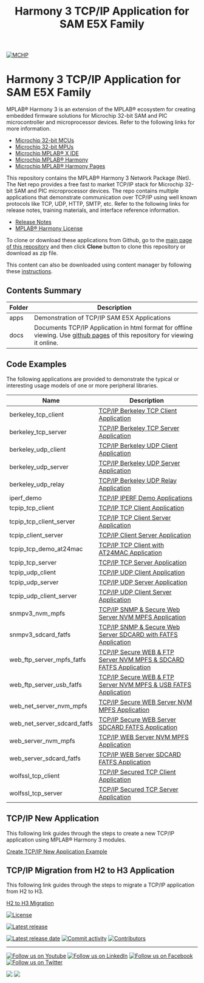 ﻿---
title: Harmony 3 TCP/IP Application for SAM E5X Family
nav_order: 1
has_children: true
has_toc: false
---
[![MCHP](https://www.microchip.com/ResourcePackages/Microchip/assets/dist/images/logo.png)](https://www.microchip.com)

# Harmony 3 TCP/IP Application for SAM E5X Family

MPLAB® Harmony 3 is an extension of the MPLAB® ecosystem for creating
embedded firmware solutions for Microchip 32-bit SAM and PIC microcontroller
and microprocessor devices.  Refer to the following links for more information.

 - [Microchip 32-bit MCUs](https://www.microchip.com/design-centers/32-bit)
 - [Microchip 32-bit MPUs](https://www.microchip.com/design-centers/32-bit-mpus)
 - [Microchip MPLAB® X IDE](https://www.microchip.com/mplab/mplab-x-ide)
 - [Microchip MPLAB® Harmony](https://www.microchip.com/mplab/mplab-harmony)
 - [Microchip MPLAB® Harmony Pages](https://microchip-mplab-harmony.github.io/)

This repository contains the MPLAB® Harmony 3 Network Package (Net).  The
Net repo provides a free fast to market TCP/IP stack for Microchip 32-bit SAM and PIC microprocessor
devices. The repo contains multiple applications that demonstrate communication over TCP/IP
using well known protocols like TCP, UDP, HTTP, SMTP, etc.
Refer to the following links for release notes, training materials, and interface
reference information.


- [Release Notes](release_notes.md)
- [MPLAB® Harmony License](mplab_harmony_license.md)

To clone or download these applications from Github, go to the [main page of this repository](https://github.com/Microchip-MPLAB-Harmony/net_apps_pic32mz_da) and then click **Clone** button to clone this repository or download as zip file.

This content can also be downloaded using content manager by following these [instructions](https://github.com/Microchip-MPLAB-Harmony/contentmanager/wiki).

## Contents Summary

| Folder     | Description                              |
| ---        | ---                                      |
| apps       | Demonstration of TCP/IP SAM E5X Applications     |
| docs       | Documents TCP/IP Application in html format for offline viewing. Use [github pages](https://microchip-mplab-harmony.github.io/net_apps_pic32mz_da/) of this repository for viewing it online. |


## Code Examples

The following applications are provided to demonstrate the typical or interesting usage models of one or more peripheral libraries.

| Name | Description |
| ---- | ----------- |
|berkeley_tcp_client  | [TCP/IP Berkeley TCP Client Application](apps/berkeley_tcp_client/readme.md)  |
|berkeley_tcp_server  | [TCP/IP Berkeley TCP Server Application](apps/berkeley_tcp_server/readme.md)  |
|berkeley_udp_client  | [TCP/IP Berkeley UDP Client Application](apps/berkeley_udp_client/readme.md)  |
|berkeley_udp_server  | [TCP/IP Berkeley UDP Server Application](apps/berkeley_udp_server/readme.md)  |
|berkeley_udp_relay   | [TCP/IP Berkeley UDP Relay  Application](apps/berkeley_udp_relay/readme.md)   |
|iperf_demo           | [TCP/IP IPERF Demo Applications](apps/iperf_demo/readme.md)                   |
|tcpip_tcp_client     | [TCP/IP TCP Client Application](apps/tcpip_tcp_client/readme.md)              |
|tcpip_tcp_client_server | [TCP/IP TCP Client Server Application](apps/tcpip_tcp_client_server/readme.md) |
|tcpip_client_server     | [TCP/IP Client Server Application](apps/tcpip_client_server/readme.md)     |
|tcpip_tcp_demo_at24mac  | [TCP/IP TCP Client with AT24MAC Application](apps/tcpip_tcp_demo_at24mac/readme.md) |
|tcpip_tcp_server     | [TCP/IP TCP Server Application](apps/tcpip_tcp_server/readme.md)              |
|tcpip_udp_client     | [TCP/IP UDP Client Application](apps/tcpip_udp_client/readme.md)              |
|tcpip_udp_server     | [TCP/IP UDP Server Application](apps/tcpip_udp_server/readme.md)              |
|tcpip_udp_client_server | [TCP/IP UDP Client Server Application](apps/tcpip_udp_client_server/readme.md) |
|snmpv3_nvm_mpfs  | [TCP/IP SNMP & Secure Web Server NVM MPFS Application](apps/snmpv3_nvm_mpfs/readme.md)       |
|snmpv3_sdcard_fatfs  | [TCP/IP SNMP & Secure Web Server SDCARD with FATFS Application](apps/snmpv3_sdcard_fatfs/readme.md) |
|web_ftp_server_mpfs_fatfs | [TCP/IP Secure WEB & FTP Server NVM MPFS & SDCARD FATFS Application](apps/web_ftp_server_mpfs_fatfs/readme.md)|
|web_ftp_server_usb_fatfs | [TCP/IP Secure WEB & FTP Server NVM MPFS & USB FATFS Application](apps/web_ftp_server_usb_fatfs/readme.md)|
|web_net_server_nvm_mpfs | [TCP/IP Secure WEB Server NVM MPFS Application](apps/web_net_server_nvm_mpfs/readme.md)|
|web_net_server_sdcard_fatfs | [TCP/IP Secure WEB Server SDCARD FATFS Application](apps/web_net_server_sdcard_fatfs/readme.md)|
|web_server_nvm_mpfs | [TCP/IP WEB Server NVM MPFS Application](apps/web_server_nvm_mpfs/readme.md)|
|web_server_sdcard_fatfs | [TCP/IP WEB Server SDCARD FATFS Application](apps/web_server_sdcard_fatfs/readme.md)|
|wolfssl_tcp_client | [TCP/IP Secured TCP Client Application](apps/wolfssl_tcp_client/readme.md)|
|wolfssl_tcp_server | [TCP/IP Secured TCP Server Application](apps/wolfssl_tcp_server/readme.md)|


## TCP/IP New Application
This following link guides through the steps to create a new TCP/IP application using MPLAB® Harmony 3 modules.

[Create TCP/IP New Application Example](https://github.com/Microchip-MPLAB-Harmony/net/wiki/Create-your-first-tcpip-application)

## TCP/IP Migration from H2 to H3 Application
This following link guides through the steps to migrate a TCP/IP application from H2 to H3.

[H2 to H3 Migration](https://github.com/Microchip-MPLAB-Harmony/net/wiki/H2-to-H3-Migration)


[![License](https://img.shields.io/badge/license-Harmony%20license-orange.svg)](https://github.com/Microchip-MPLAB-Harmony/net_apps_sam_e5x/blob/master/mplab_harmony_license.md)

[![Latest release](https://img.shields.io/github/release/Microchip-MPLAB-Harmony/net_apps_sam_e5x.svg)](https://github.com/Microchip-MPLAB-Harmony/net_apps_sam_e5x/releases/latest)

[![Latest release date](https://img.shields.io/github/release-date/Microchip-MPLAB-Harmony/net_apps_sam_e5x.svg)](https://github.com/Microchip-MPLAB-Harmony/net_apps_sam_e5x/releases/latest)
[![Commit activity](https://img.shields.io/github/commit-activity/y/Microchip-MPLAB-Harmony/net_apps_sam_e5x.svg)](https://github.com/Microchip-MPLAB-Harmony/net_apps_sam_e5x/graphs/commit-activity)
[![Contributors](https://img.shields.io/github/contributors-anon/Microchip-MPLAB-Harmony/net_apps_sam_e5x.svg)]()

____

[![Follow us on Youtube](https://img.shields.io/badge/Youtube-Follow%20us%20on%20Youtube-red.svg)](https://www.youtube.com/user/MicrochipTechnology)
[![Follow us on LinkedIn](https://img.shields.io/badge/LinkedIn-Follow%20us%20on%20LinkedIn-blue.svg)](https://www.linkedin.com/company/microchip-technology)
[![Follow us on Facebook](https://img.shields.io/badge/Facebook-Follow%20us%20on%20Facebook-blue.svg)](https://www.facebook.com/microchiptechnology/)
[![Follow us on Twitter](https://img.shields.io/twitter/follow/MicrochipTech.svg?style=social)](https://twitter.com/MicrochipTech)

[![](https://img.shields.io/github/stars/Microchip-MPLAB-Harmony/net_apps_sam_e5x.svg?style=social)]()
[![](https://img.shields.io/github/watchers/Microchip-MPLAB-Harmony/net_apps_sam_e5x.svg?style=social)]()

